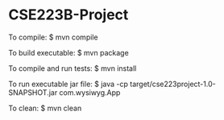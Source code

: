 # CSE223B-Project
To compile: 
    $ mvn compile

To build executable: 
    $ mvn package

To compile and run tests:
    $ mvn install

To run executable jar file: 
    $ java -cp target/cse223project-1.0-SNAPSHOT.jar com.wysiwyg.App

To clean:
    $ mvn clean